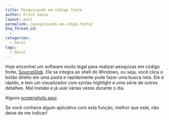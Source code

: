 ```yaml
---
title: Pesquisando em código fonte
author: Erick Sasse
layout: post
permalink: /pesquisando-em-cdigo-fonte/
dsq_thread_id:
  - 
categories:
  - Geral
tags:
  - Geral
---
```

Hoje encontrei um software muito legal para realizar pesquisas em c&oacute;digo fonte, [SourceGlob][1]. Ele se integra ao shell do Windows, ou seja, voc&ecirc; clica o bot&atilde;o direito em uma pasta e rapidamente pode fazer uma busca nela. Ele &eacute; r&aacute;pido, e tem um visualizador com syntax highlight e uma s&eacute;rie de outros detalhes. Mal instalei e j&aacute; usei v&aacute;rias vezes durante o dia.

Alguns [screenshots aqui][2].

Se voc&ecirc; conhece algum aplicativo com esta fun&ccedil;&atilde;o, melhor que este, n&atilde;o deixe de me indicar!

 [1]: http://sourceforge.net/projects/sourceglob
 [2]: http://sourceforge.net/project/screenshots.php?group_id=134733